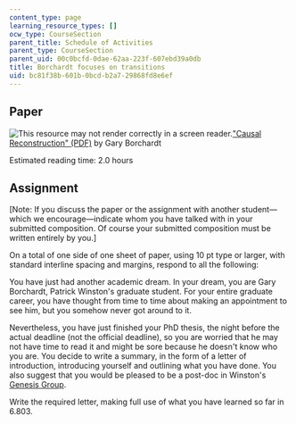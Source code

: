 ```yaml
---
content_type: page
learning_resource_types: []
ocw_type: CourseSection
parent_title: Schedule of Activities
parent_type: CourseSection
parent_uid: 00c0bcfd-0dae-62aa-223f-607ebd39a0db
title: Borchardt focuses on transitions
uid: bc81f38b-601b-0bcd-b2a7-29868fd8e6ef
---
```


Paper
-----

![This resource may not render correctly in a screen reader.](/images/inacessible.gif)["Causal Reconstruction" (PDF)](https://groups.csail.mit.edu/infolab/publications/Borchardt-AIM1403.pdf) by Gary Borchardt

Estimated reading time: 2.0 hours

Assignment
----------

\[Note: If you discuss the paper or the assignment with another student—which we encourage—indicate whom you have talked with in your submitted composition. Of course your submitted composition must be written entirely by you.\]

On a total of one side of one sheet of paper, using 10 pt type or larger, with standard interline spacing and margins, respond to all the following:

You have just had another academic dream. In your dream, you are Gary Borchardt, Patrick Winston's graduate student. For your entire graduate career, you have thought from time to time about making an appointment to see him, but you somehow never got around to it.

Nevertheless, you have just finished your PhD thesis, the night before the actual deadline (not the official deadline), so you are worried that he may not have time to read it and might be sore because he doesn't know who you are. You decide to write a summary, in the form of a letter of introduction, introducing yourself and outlining what you have done. You also suggest that you would be pleased to be a post-doc in Winston's [Genesis Group](https://groups.csail.mit.edu/genesis/people.html).

Write the required letter, making full use of what you have learned so far in 6.803.